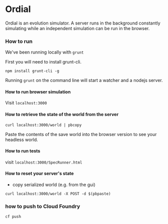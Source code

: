 # Ordial

Ordial is an evolution simulator. A server runs in the background constantly simulating while an independent
simulation can be run in the browser.

### How to run

We've been running locally with `grunt`

First you will need to install grunt-cli.

`npm install grunt-cli -g`

Running `grunt` on the command line will start a watcher and a nodejs server.

#### How to run browser simulation

Visit `localhost:3000`

#### How to retrieve the state of the world from the server

`curl localhost:3000/world | pbcopy` 

Paste the contents of the save world into the browser version to see your headless world.

#### How to run tests

visit `localhost:3000/SpecRunner.html`

#### How to reset your server's state 

- copy serialized world (e.g. from the gui)

`curl localhost:3000/world -X POST -d $(pbpaste)` 

### how to push to Cloud Foundry

`cf push`
